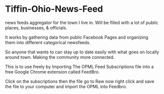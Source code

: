 # Tiffin-Ohio-News-Feed
news feeds aggregator for the town I live in. Will be filled with a lot of public places, businesses, &amp; officials. 

It works by gathering data from public Facebook Pages and organizing them into different categorical newsfeeds. 

So anyone that wants to can stay up to date easily with what goes on locally around town. Making the community more connected. 

This is to use freely by Importing The OPML Feed Subscriptions file into a free Google Chrome extension called FeedBro.

Click on the subscriptions then the file go to Raw now right click and save the file to your computer and import the OPML into Feedbro.

